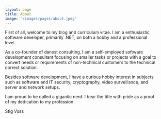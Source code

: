 ```yaml
---
layout: page
title: About
image: '/images/pages/about.jpeg'
---
```


First of all, welcome to my blog and curriculum vitae. I am a enthusiastic software developer, primarily .NET, on both a hobby and a professional level.

As a co-founder of danest consulting, I am a self-employed software development consultant focusing on smaller tasks or projects with a goal to convert needs or requirements of non-technical customers to the technical correct solution.

Besides software development, I have a curious hobby interest in subjects such as software and IT security, cryptography, video surveillance, and server and network setups.

I am proud to be called a gigantic nerd. I bear the title with pride as a proof of my dedication to my profession.

Stig Voss
